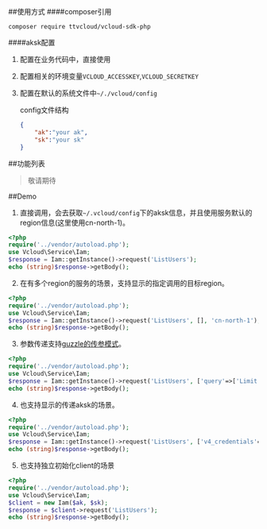 ##使用方式
####composer引用
```shell
composer require ttvcloud/vcloud-sdk-php
```
####aksk配置

1. 配置在业务代码中，直接使用

2. 配置相关的环境变量`VCLOUD_ACCESSKEY`,`VCLOUD_SECRETKEY`

3. 配置在默认的系统文件中`~/./vcloud/config`

   config文件结构

   ```json
   {
       "ak":"your ak",
       "sk":"your sk"
   }
   ```

##功能列表

>敬请期待

##Demo

1. 直接调用，会去获取`~/.vcloud/config`下的aksk信息，并且使用服务默认的region信息(这里使用cn-north-1)。

```php
<?php
require('../vendor/autoload.php');
use Vcloud\Service\Iam;
$response = Iam::getInstance()->request('ListUsers');
echo (string)$response->getBody();
```

2. 在有多个region的服务的场景，支持显示的指定调用的目标region。

```php
<?php
require('../vendor/autoload.php');
use Vcloud\Service\Iam;
$response = Iam::getInstance()->request('ListUsers', [], 'cn-north-1');
echo (string)$response->getBody();
```

3. 参数传递支持[guzzle的传参模式](<http://docs.guzzlephp.org/en/stable/request-options.html>)。

```php
<?php
require('../vendor/autoload.php');
use Vcloud\Service\Iam;
$response = Iam::getInstance()->request('ListUsers', ['query'=>['Limit'=>10, 'Offset'=>0]], 'cn-north-1');
echo (string)$response->getBody();
```

4. 也支持显示的传递aksk的场景。

```php
<?php
require('../vendor/autoload.php');
use Vcloud\Service\Iam;
$response = Iam::getInstance()->request('ListUsers', ['v4_credentials'=>['ak'=>$ak, 'sk'=>$sk], 'query'=>['Limit'=>10, 'Offset'=>0]], 'cn-north-1');
echo (string)$response->getBody();
```

5. 也支持独立初始化client的场景

```php
<?php
require('../vendor/autoload.php');
use Vcloud\Service\Iam;
$client = new Iam($ak, $sk);
$response = $client->request('ListUsers');
echo (string)$response->getBody();
```

